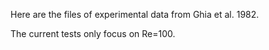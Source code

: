 Here are the files of experimental data from Ghia et al. 1982.

The current tests only focus on Re=100.
